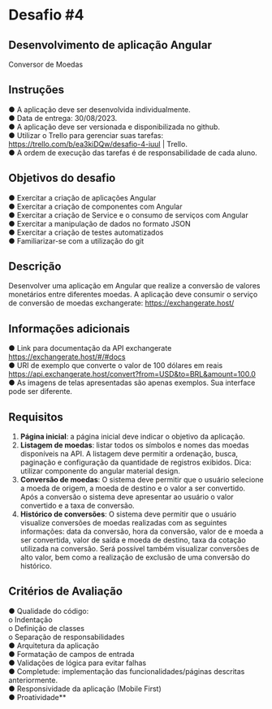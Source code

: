 # Desafio #4

## Desenvolvimento de aplicação Angular
Conversor de Moedas

## Instruções
● A aplicação deve ser desenvolvida individualmente.<br>
● Data de entrega: 30/08/2023.<br>
● A aplicação deve ser versionada e disponibilizada no github.<br>
● Utilizar o Trello para gerenciar suas tarefas: https://trello.com/b/ea3kiDQw/desafio-4-iuul | Trello. <br>
● A ordem de execução das tarefas é de responsabilidade de cada aluno.

## Objetivos do desafio
● Exercitar a criação de aplicações Angular <br>
● Exercitar a criação de componentes com Angular <br>
● Exercitar a criação de Service e o consumo de serviços com Angular <br>
● Exercitar a manipulação de dados no formato JSON <br>
● Exercitar a criação de testes automatizados <br>
● Familiarizar-se com a utilização do git <br>

## Descrição
Desenvolver uma aplicação em Angular que realize a conversão de valores monetários entre
diferentes moedas.
A aplicação deve consumir o serviço de conversão de moedas exchangerate: https://exchangerate.host/

## Informações adicionais
● Link para documentação da API exchangerate https://exchangerate.host/#/#docs <br>
● URI de exemplo que converte o valor de 100 dólares em reais https://api.exchangerate.host/convert?from=USD&to=BRL&amount=100.0 <br>
● As imagens de telas apresentadas são apenas exemplos. Sua interface pode ser diferente.

## Requisitos
1. **Página inicial**: a página inicial deve indicar o objetivo da aplicação.<br>
2. **Listagem de moedas**: listar todos os símbolos e nomes das moedas disponíveis na API. A listagem deve permitir a ordenação, busca, paginação e configuração da quantidade de registros exibidos. Dica: utilizar componente do angular material design. <br>
3. **Conversão de moedas**: O sistema deve permitir que o usuário selecione a moeda de origem, a moeda de destino e o valor a ser convertido. Após a conversão o sistema deve apresentar ao usuário o valor convertido e a taxa de conversão. <br>
4. **Histórico de conversões**: O sistema deve permitir que o usuário visualize conversões de moedas realizadas com as seguintes informações: data da conversão, hora da conversão, valor de e moeda a ser convertida, valor de saída e moeda de destino, taxa da cotação utilizada na conversão. Será possível também visualizar conversões de alto valor, bem como a realização de exclusão de uma conversão do histórico.

## Critérios de Avaliação
● Qualidade do código:<br>
o Indentação<br>
o Definição de classes<br>
o Separação de responsabilidades<br>
● Arquitetura da aplicação<br>
● Formatação de campos de entrada<br>
● Validações de lógica para evitar falhas<br>
● Completude: implementação das funcionalidades/páginas descritas anteriormente.<br>
● Responsividade da aplicação (Mobile First)<br>
● Proatividade**<br>

